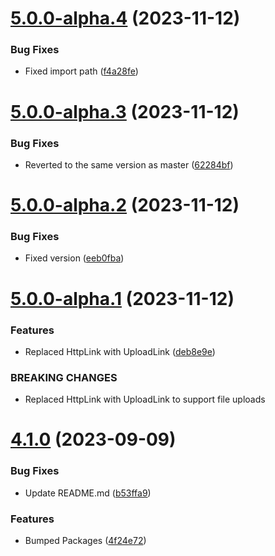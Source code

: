 # [5.0.0-alpha.4](https://github.com/BlueBaseJS/plugin-apollo/compare/v5.0.0-alpha.3...v5.0.0-alpha.4) (2023-11-12)

### Bug Fixes

-   Fixed import path ([f4a28fe](https://github.com/BlueBaseJS/plugin-apollo/commit/f4a28fe1abf2e1e17df4b9adf1885e12afb4aca0))

# [5.0.0-alpha.3](https://github.com/BlueBaseJS/plugin-apollo/compare/v5.0.0-alpha.2...v5.0.0-alpha.3) (2023-11-12)

### Bug Fixes

-   Reverted to the same version as master ([62284bf](https://github.com/BlueBaseJS/plugin-apollo/commit/62284bf3c3a9dbb51284494995efc1f0c5e6c129))

# [5.0.0-alpha.2](https://github.com/BlueBaseJS/plugin-apollo/compare/v5.0.0-alpha.1...v5.0.0-alpha.2) (2023-11-12)

### Bug Fixes

-   Fixed version ([eeb0fba](https://github.com/BlueBaseJS/plugin-apollo/commit/eeb0fba9fac35a1c15b8639e95ab489c9bdf352b))

# [5.0.0-alpha.1](https://github.com/BlueBaseJS/plugin-apollo/compare/v4.1.0...v5.0.0-alpha.1) (2023-11-12)

### Features

-   Replaced HttpLink with UploadLink ([deb8e9e](https://github.com/BlueBaseJS/plugin-apollo/commit/deb8e9ea6b9bb924e81cc6dfaec4cbd3b525e1b2))

### BREAKING CHANGES

-   Replaced HttpLink with UploadLink to support file uploads

# [4.1.0](https://github.com/BlueBaseJS/plugin-apollo/compare/v4.0.0...v4.1.0) (2023-09-09)

### Bug Fixes

-   Update README.md ([b53ffa9](https://github.com/BlueBaseJS/plugin-apollo/commit/b53ffa95a2f3cf886634c1a8f69afd8b6f55023e))

### Features

-   Bumped Packages ([4f24e72](https://github.com/BlueBaseJS/plugin-apollo/commit/4f24e7266fb44c044ace85aafa6f390442eb8abe))
